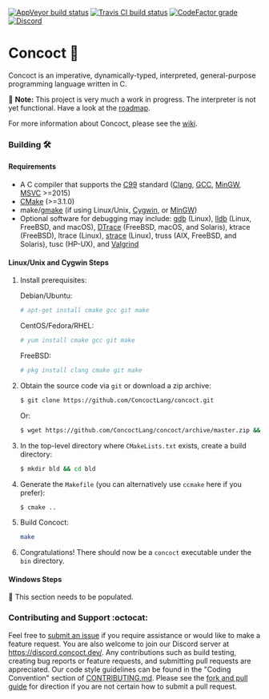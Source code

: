 [![AppVeyor build status](https://img.shields.io/appveyor/ci/ldilley/concoct?label=AppVeyor%20build%20status)](https://ci.appveyor.com/project/ldilley/concoct)
[![Travis CI build status](https://img.shields.io/travis/com/ConcoctLang/concoct?label=Travis%20CI%20build%20status)](https://travis-ci.com/ConcoctLang/concoct)
[![CodeFactor grade](https://img.shields.io/codefactor/grade/github/ConcoctLang/concoct?label=CodeFactor%20quality)](https://www.codefactor.io/repository/github/ConcoctLang/concoct)
[![Discord](https://img.shields.io/discord/540333638479380487?label=Discord)](https://discord.concoct.dev/)

Concoct 🧪
=======
Concoct is an imperative, dynamically-typed, interpreted, general-purpose programming language written in C.

:construction: **Note:** This project is very much a work in progress. The interpreter is not yet functional. Have a look at the [roadmap](https://github.com/ConcoctLang/concoct/wiki/Roadmap).

For more information about Concoct, please see the [wiki](https://github.com/ConcoctLang/concoct/wiki).

### Building :hammer_and_wrench:
#### Requirements
* A C compiler that supports the [C99](http://en.wikipedia.org/wiki/C99) standard ([Clang](http://clang.llvm.org/), [GCC](http://gcc.gnu.org/), [MinGW](https://osdn.net/projects/mingw), [MSVC](http://visualstudio.microsoft.com/) >=2015)
* [CMake](http://cmake.org/) (>=3.1.0)
* make/[gmake](http://www.gnu.org/software/make/) (if using Linux/Unix, [Cygwin](http://www.cygwin.com/), or [MinGW](https://osdn.net/projects/mingw))
* Optional software for debugging may include: [gdb](http://www.gnu.org/software/gdb/) (Linux), [lldb](http://lldb.llvm.org/) (Linux, FreeBSD, and macOS), [DTrace](http://dtrace.org/blogs/about/) (FreeBSD, macOS, and Solaris), ktrace (FreeBSD), ltrace (Linux), [strace](http://strace.io/) (Linux), truss (AIX, FreeBSD, and Solaris), tusc (HP-UX), and [Valgrind](http://valgrind.org/)

#### Linux/Unix and Cygwin Steps
1. Install prerequisites:

   Debian/Ubuntu:
   ```sh
   # apt-get install cmake gcc git make
   ```
   CentOS/Fedora/RHEL:
   ```sh
   # yum install cmake gcc git make
   ```
   FreeBSD:
   ```sh
   # pkg install clang cmake git make
   ```
1. Obtain the source code via `git` or download a zip archive:
   ```sh
   $ git clone https://github.com/ConcoctLang/concoct.git
   ```
   Or:
   ```sh
   $ wget https://github.com/ConcoctLang/concoct/archive/master.zip && unzip master.zip
   ```

2. In the top-level directory where `CMakeLists.txt` exists, create a build directory:
   ```sh
   $ mkdir bld && cd bld
   ```

3. Generate the `Makefile` (you can alternatively use `ccmake` here if you prefer):
   ```sh
   $ cmake ..
   ```

4. Build Concoct:
   ```sh
   make
   ```

5. Congratulations! There should now be a `concoct` executable under the `bin` directory.

#### Windows Steps

:triangular_flag_on_post: This section needs to be populated.

### Contributing and Support :octocat:
Feel free to [submit an issue](https://github.com/ConcoctLang/concoct/issues/new) if you require assistance or would like to
make a feature request. You are also welcome to join our Discord server at https://discord.concoct.dev/. Any contributions such as build testing, creating bug reports or feature requests, and submitting pull requests are appreciated. Our code style guidelines can be found in the "Coding Convention" section of [CONTRIBUTING.md](https://github.com/ConcoctLang/concoct/blob/master/.github/CONTRIBUTING.md). Please see the
[fork and pull guide](https://help.github.com/en/github/collaborating-with-issues-and-pull-requests/creating-a-pull-request-from-a-fork)
for direction if you are not certain how to submit a pull request.
